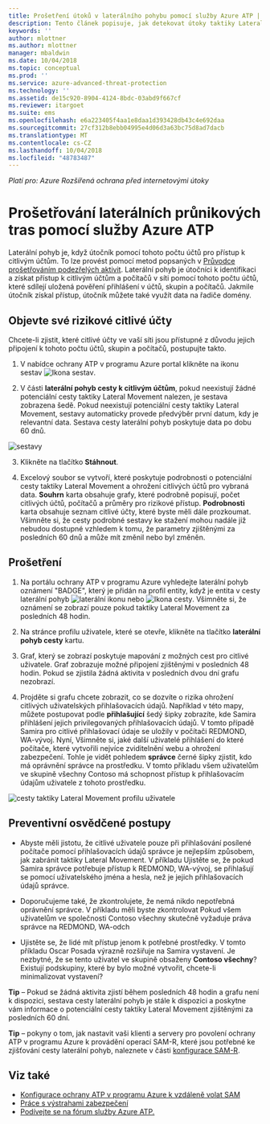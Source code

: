 ```yaml
---
title: Prošetření útoků v laterálního pohybu pomocí služby Azure ATP | Dokumentace Microsoftu
description: Tento článek popisuje, jak detekovat útoky taktiky Lateral Movement s Azure Advanced Threat Protection (ATP).
keywords: ''
author: mlottner
ms.author: mlottner
manager: mbaldwin
ms.date: 10/04/2018
ms.topic: conceptual
ms.prod: ''
ms.service: azure-advanced-threat-protection
ms.technology: ''
ms.assetid: de15c920-8904-4124-8bdc-03abd9f667cf
ms.reviewer: itargoet
ms.suite: ems
ms.openlocfilehash: e6a223405f4aa1e8daa1d393428db43c4e692daa
ms.sourcegitcommit: 27cf312b8ebb04995e4d06d3a63bc75d8ad7dacb
ms.translationtype: MT
ms.contentlocale: cs-CZ
ms.lasthandoff: 10/04/2018
ms.locfileid: "48783487"
---
```

*Platí pro: Azure Rozšířená ochrana před internetovými útoky*

# <a name="investigating-lateral-movement-paths-with-azure-atp"></a>Prošetřování laterálních průnikových tras pomocí služby Azure ATP


Laterální pohyb je, když útočník pomocí tohoto počtu účtů pro přístup k citlivým účtům. To lze provést pomocí metod popsaných v [Průvodce prošetřováním podezřelých aktivit](suspicious-activity-guide.md). Laterální pohyb je útočníci k identifikaci a získat přístup k citlivým účtům a počítačů v síti pomocí tohoto počtu účtů, které sdílejí uložená pověření přihlášení v účtů, skupin a počítačů. Jakmile útočník získal přístup, útočník můžete také využít data na řadiče domény.


## <a name="discover-your-at-risk-sensitive-accounts"></a>Objevte své rizikové citlivé účty

Chcete-li zjistit, které citlivé účty ve vaší síti jsou přístupné z důvodu jejich připojení k tohoto počtu účtů, skupin a počítačů, postupujte takto. 

1. V nabídce ochrany ATP v programu Azure portal klikněte na ikonu sestav ![Ikona sestav](./media/atp-report-icon.png).

2. V části **laterální pohyb cesty k citlivým účtům**, pokud neexistují žádné potenciální cesty taktiky Lateral Movement nalezen, je sestava zobrazena šedě. Pokud neexistují potenciální cesty taktiky Lateral Movement, sestavy automaticky provede předvýběr první datum, kdy je relevantní data. Sestava cesty laterální pohyb poskytuje data po dobu 60 dnů.

 ![sestavy](./media/reports.png)

3. Klikněte na tlačítko **Stáhnout**.

4. Excelový soubor se vytvoří, které poskytuje podrobnosti o potenciální cesty taktiky Lateral Movement a ohrožení citlivých účtů pro vybraná data. **Souhrn** karta obsahuje grafy, které podrobně popisují, počet citlivých účtů, počítačů a průměry pro rizikové přístup. **Podrobnosti** karta obsahuje seznam citlivé účty, které byste měli dále prozkoumat. Všimněte si, že cesty podrobné sestavy ke stažení mohou nadále již nebudou dostupné vzhledem k tomu, že parametry zjištěnými za posledních 60 dnů a může mít změnil nebo byl změněn.


## <a name="investigate"></a>Prošetření



1. Na portálu ochrany ATP v programu Azure vyhledejte laterální pohyb oznámení "BADGE", který je přidán na profil entity, když je entita v cesty laterální pohyb ![laterální ikonu](./media/lateral-movement-icon.png) nebo ![Ikona cesty](./media/paths-icon.png). Všimněte si, že oznámení se zobrazí pouze pokud taktiky Lateral Movement za posledních 48 hodin. 

2. Na stránce profilu uživatele, které se otevře, klikněte na tlačítko **laterální pohyb cesty** kartu. 

3. Graf, který se zobrazí poskytuje mapování z možných cest pro citlivé uživatele. Graf zobrazuje možné připojení zjištěnými v posledních 48 hodin. Pokud se zjistila žádná aktivita v posledních dvou dní grafu nezobrazí. 

4. Projděte si grafu chcete zobrazit, co se dozvíte o rizika ohrožení citlivých uživatelských přihlašovacích údajů. Například v této mapy, můžete postupovat podle **přihlašující** šedý šipky zobrazíte, kde Samira přihlášení jejich privilegovaných přihlašovacích údajů. V tomto případě Samira pro citlivé přihlašovací údaje se uložily v počítači REDMOND, WA-vývoj. Nyní, Všimněte si, jaké další uživatelé přihlášení do které počítače, které vytvořili nejvíce zviditelnění webu a ohrožení zabezpečení. Tohle je vidět pohledem **správce** černé šipky zjistit, kdo má oprávnění správce na prostředku. V tomto příkladu všem uživatelům ve skupině všechny Contoso má schopnost přístup k přihlašovacím údajům uživatele z tohoto prostředku.  

 ![cesty taktiky Lateral Movement profilu uživatele](media/user-profile-lateral-movement-paths.png)


## <a name="preventative-best-practices"></a>Preventivní osvědčené postupy

- Abyste měli jistotu, že citlivé uživatele pouze při přihlašování posílené počítače pomocí přihlašovacích údajů správce je nejlepším způsobem, jak zabránit taktiky Lateral Movement. V příkladu Ujistěte se, že pokud Samira správce potřebuje přístup k REDMOND, WA-vývoj, se přihlašují se pomocí uživatelského jména a hesla, než je jejich přihlašovacích údajů správce.

- Doporučujeme také, že zkontrolujete, že nemá nikdo nepotřebná oprávnění správce. V příkladu měli byste zkontrolovat Pokud všem uživatelům ve společnosti Contoso všechny skutečně vyžaduje práva správce na REDMOND, WA-odch

- Ujistěte se, že lidé mít přístup jenom k potřebné prostředky. V tomto příkladu Oscar Posada výrazně rozšiřuje na Samira vystavení. Je nezbytné, že se tento uživatel ve skupině obsaženy **Contoso všechny**? Existují podskupiny, které by bylo možné vytvořit, chcete-li minimalizovat vystavení?

**Tip** – Pokud se žádná aktivita zjistí během posledních 48 hodin a grafu není k dispozici, sestava cesty laterální pohyb je stále k dispozici a poskytne vám informace o potenciální cesty taktiky Lateral Movement zjištěnými za posledních 60 dní. 

**Tip** – pokyny o tom, jak nastavit vaši klienti a servery pro povolení ochrany ATP v programu Azure k provádění operací SAM-R, které jsou potřebné ke zjišťování cesty laterální pohyb, naleznete v části [konfigurace SAM-R](install-atp-step8-samr.md).


## <a name="see-also"></a>Viz také

- [Konfigurace ochrany ATP v programu Azure k vzdáleně volat SAM](install-atp-step8-samr.md)
- [Práce s výstrahami zabezpečení](working-with-suspicious-activities.md)
- [Podívejte se na fórum služby Azure ATP.](https://aka.ms/azureatpcommunity)